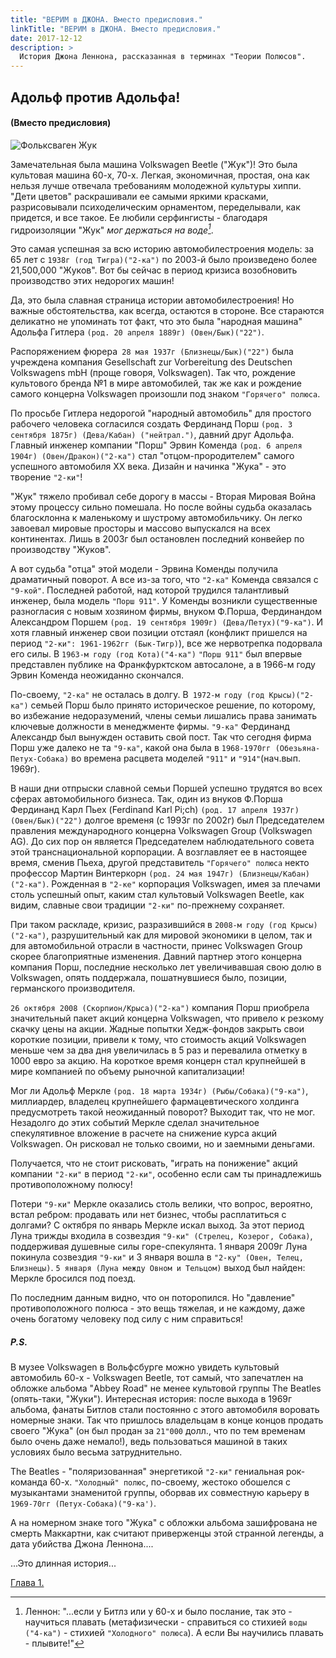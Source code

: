 ```yaml
---
title: "ВЕРИМ в ДЖОНА. Вместо предисловия."
linkTitle: "ВЕРИМ в ДЖОНА. Вместо предисловия."
date: 2017-12-12
description: >
  История Джона Леннона, рассказанная в терминах "Теории Полюсов".
---
```

## Адольф против Адольфа!
#### (Вместо предисловия)

![Фольксваген Жук](/Lennon/2-vwbeetle.jpg)

Замечательная была машина Volkswagen Beetle ("Жук")! Это была культовая машина 60-х, 70-х. Легкая, экономичная, простая, она как нельзя лучше отвечала требованиям молодежной культуры хиппи. "Дети цветов" раскрашивали ее самыми яркими красками, разрисовывали психоделическим орнаментом, переделывали, как придется, и все такое. Ее любили серфингисты - благодаря гидроизоляции "Жук" <cite>мог держаться на воде[^1]</cite>.
[^1]: Леннон: "...если у Битлз или у 60-х и было послание, так это - научиться плавать (метафизически - справиться со стихией `воды ("4-ка")` - стихией `"Холодного" полюса`). А если Вы научились плавать - плывите!"

Это самая успешная за всю историю автомобилестроения модель: за 65 лет c `1938г (год Тигра)("2-ка")` по 2003-й было произведено более 21,500,000 "Жуков". Вот бы сейчас в период кризиса возобновить производство этих недорогих машин!

Да, это была славная страница истории автомобилестроения! Но важные обстоятельства, как всегда, остаются в стороне. Все стараются деликатно не упоминать тот факт, что это была "народная машина" Адольфа Гитлера `(род. 20 апреля 1889г) (Овен/Бык)("22")`.

Распоряжением фюрера` 28 мая 1937г (Близнецы/Бык)("22")` была учреждена компания Gesellschaft zur Vorbereitung des Deutschen Volkswagens mbH (проще говоря, Volkswagen). Так что, рождение культового бренда №1 в мире автомобилей, так же как и рождение самого концерна Volkswagen произошли под знаком `"Горячего" полюса`.

По просьбе Гитлера недорогой "народный автомобиль" для простого рабочего человека согласился создать Фердинанд Порш `(род. 3 сентября 1875г) (Дева/Кабан) ("нейтрал.")`, давний друг Адольфа. Главный инженер компании "Порш" Эрвин Коменда `(род. 6 апреля 1904г) (Овен/Дракон)("2-ка")` стал "отцом-прородителем" самого успешного автомобиля XX века. Дизайн и начинка "Жука" - это творение `"2-ки"`!

"Жук" тяжело пробивал себе дорогу в массы - Вторая Мировая Война этому процессу сильно помешала. Но после войны судьба оказалась благосклонна к маленькому и шустрому автомобильчику. Он легко завоевал мировые просторы и массово выпускался на всех континентах. Лишь в 2003г был остановлен последний конвейер по производству "Жуков".

А вот судьба "отца" этой модели - Эрвина Коменды получила драматичный поворот. А все из-за того, что `"2-ка"` Коменда связался с `"9-кой"`. Последней работой, над которой трудился талантливый инженер, была модель `"Порш 911"`. У Коменды возникли существенные разногласия с новым хозяином фирмы, внуком Ф.Порша, Фердинандом Александром Поршем `(род. 19 сентября 1909г) (Дева/Петух)("9-ка")`. И хотя главный инженер свои позиции отстаял (конфликт пришелся на период `"2-ки": 1961-1962гг (Бык-Тигр)`), все же нервотрепка подорвала его силы. В `1963-м году (год Кота)("4-ка")` `"Порш 911"` был впервые представлен публике на Франкфурктском автосалоне, а в 1966-м году Эрвин Коменда неожиданно скончался.

По-своему, `"2-ка"` не осталась в долгу. В` 1972-м году (год Крысы)("2-ка")` семьей Порш было принято историческое решение, по которому, во избежание недоразумений, члены семьи лишались права занимать ключевые должности в менеджменте фирмы. `"9-ка"` Фердинанд Александр был вынужден оставить свой пост. Так что сегодня фирма Порш уже далеко не та `"9-ка"`, какой она была в `1968-1970гг (Обезьяна-Петух-Собака)` во времена расцвета моделей `"911"` и `"914"`(нач.вып. 1969г).

В наши дни отпрыски славной семьи Поршей успешно трудятся во всех сферах автомобильного бизнеса. Так, один из внуков Ф.Порша Фердинанд Карл Пьех (Ferdinand Karl Pi;ch) `(род. 17 апреля 1937г) (Овен/Бык)("22")` долгое временя (с 1993г по 2002г) был Председателем правления международного концерна Volkswagen Group (Volkswagen AG). До сих пор он является Председателем наблюдательного совета этой транснациональной корпорации. А возглавляет ее в настоящее время, сменив Пьеха, другой представитель `"Горячего" полюса` некто профессор Мартин Винтеркорн `(род. 24 мая 1947г) (Близнецы/Кабан)("2-ка")`. Рожденная в `"2-ке"` корпорация Volkswagen, имея за плечами столь успешный опыт, каким стал культовый Volkswagen Beetle, как видим, славные свои традиции `"2-ки"` по-прежнему сохраняет.

При таком раскладе, кризис, разразившийся в `2008-м году (год Крысы) ("2-ка")`, разрушительный как для мировой экономики в целом, так и для автомобильной отрасли в частности, принес Volkswagen Group скорее благоприятные изменения. Давний партнер этого концерна компания Порш, последние несколько лет увеличивавшая свою долю в Volkswagen, опять поддержала, пошатнувшиеся было, позиции, германского производителя.

`26 октября 2008 (Скорпион/Крыса)("2-ка")` компания Порш приобрела значительный пакет акций концерна Volkswagen, что привело к резкому скачку цены на акции. Жадные попытки Хедж-фондов закрыть свои короткие позиции, привели к тому, что стоимость акций Volkswagen меньше чем за два дня увеличилась в 5 раз и перевалила отметку в 1000 евро за акцию. На короткое время концерн стал крупнейшей в мире компанией по объему рыночной капитализации!

Мог ли Адольф Меркле `(род. 18 марта 1934г) (Рыбы/Собака)("9-ка")`, миллиардер, владелец крупнейшего фармацевтического холдинга предусмотреть такой неожиданный поворот? Выходит так, что не мог. Незадолго до этих событий Меркле сделал значительное спекулятивное вложение в расчете на снижение курса акций Volkswagen. Он рисковал не только своими, но и заемными деньгами.

Получается, что не стоит рисковать, "играть на понижение" акций компании `"2-ки"` в период `"2-ки"`, особенно если сам ты принадлежишь противоположному полюсу!

Потери `"9-ки"` Меркле оказались столь велики, что вопрос, вероятно, встал ребром: продавать или нет бизнес, чтобы расплатиться с долгами? С октября по январь Меркле искал выход. За этот период Луна трижды входила в созвездия `"9-ки" (Стрелец, Козерог, Собака)`, поддерживая душевные силы горе-спекулянта. 1 января 2009г Луна покинула созвездия `"9-ки"` и 3 января вошла в `"2-ку" (Овен, Телец, Близнецы)`. `5 января (Луна между Овном и Тельцом)` выход был найден: Меркле бросился под поезд.

По последним данным видно, что он поторопился. Но "давление" противоположного полюса - это вещь тяжелая, и не каждому, даже очень богатому человеку под силу с ним справиться!

##### P.S.
В музее Volkswagen в Вольфсбурге можно увидеть культовый автомобиль 60-х - Volkswagen Beetle, тот самый, что запечатлен на обложке альбома "Abbey Road" не менее культовой группы The Beatles (опять-таки, "Жуки"). Интересная история: после выхода в 1969г альбома, фанаты Битлов стали постоянно с этого автомобиля воровать номерные знаки. Так что пришлось владельцам в конце концов продать своего "Жука" (он был продан за `21"000` долл., что по тем временам было очень даже немало!), ведь пользоваться машиной в таких условиях было весьма затруднительно.

The Beatles - "поляризованная" энергетикой `"2-ки"` гениальная рок-команда 60-х. `"Холодный" полюс`, по-своему, жестоко обошелся с музыкантами знаменитой группы, оборвав их совместную карьеру в `1969-70гг (Петух-Собака)("9-ка')`.

А на номерном знаке того "Жука" с обложки альбома зашифрована не смерть Маккартни, как считают приверженцы этой странной легенды, а дата убийства Джона Леннона....

...Это длинная история...

[Глава 1.](/docs/john_lennon/02-in-john-we-trust-chapter-1/)
